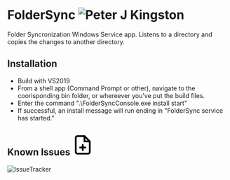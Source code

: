 # FolderSync ![Peter J Kingston](https://peterjkingston.com/favicon-32x32.png) 
Folder Syncronization Windows Service app. Listens to a directory and copies the changes to another directory.

## Installation
* Build with VS2019
* From a shell app (Command Prompt or other), navigate to the coorisponding bin folder, or whereever you've put the build files.
* Enter the command ".\FolderSyncConsole.exe install start"
* If successful, an install message will run ending in "FolderSync service has started."

## Known Issues ![Issues](https://github.com/peterjkingston/FolderSync/blob/master/.github/action-issueTracker/file-plus.svg)
![IssueTracker](https://github.com/peterjkingston/FolderSync/workflows/IssueTracker/badge.svg)

<?php include 'https://github.com/peterjkingston/FolderSync/master/blob/Issues.md';  ?>
